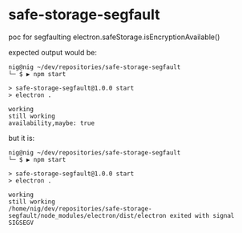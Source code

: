 # safe-storage-segfault
poc for segfaulting electron.safeStorage.isEncryptionAvailable()

expected output would be:
```
nig@nig ~/dev/repositories/safe-storage-segfault
└─ $ ▶ npm start

> safe-storage-segfault@1.0.0 start
> electron .

working
still working
availability,maybe: true
```

but it is:
```
nig@nig ~/dev/repositories/safe-storage-segfault
└─ $ ▶ npm start

> safe-storage-segfault@1.0.0 start
> electron .

working
still working
/home/nig/dev/repositories/safe-storage-segfault/node_modules/electron/dist/electron exited with signal SIGSEGV
```
